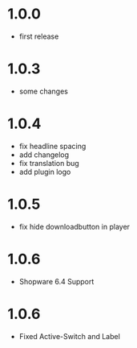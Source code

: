 # 1.0.0

- first release

# 1.0.3

- some changes

# 1.0.4

- fix headline spacing
- add changelog
- fix translation bug
- add plugin logo

# 1.0.5

- fix hide downloadbutton in player

# 1.0.6

- Shopware 6.4 Support

# 1.0.6

- Fixed Active-Switch and Label
